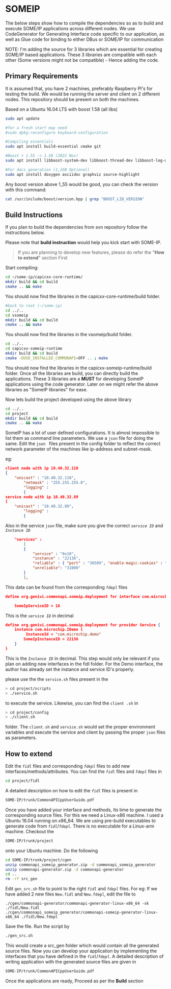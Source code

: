 # SOMEIP
The below steps show how to compile the dependencies so as to build and execute SOME/IP applications across different nodes.
We use CodeGenerator for Generating Interface code specific to our application, as well as Glue code for binding to either DBus or SOME/IP for communication

NOTE: I'm adding the source for 3 libraries which are essential for creating SOME/IP based applications. These 3 libraries are compatible with each other (Some versions might not be compatible) - Hence adding the code.

## Primary Requirements
It is assumed that, you have 2 machines, preferably Raspberry PI's for testing the build. We would be running the server and client on 2 different nodes. This repository should be present on both the machines. 

Based on a Ubuntu 16.04 LTS with boost 1.58 (all libs)
```bash
sudo apt update

#for a fresh start may need
#sudo dpkg-reconfigure keyboard-configuration

#Compiling essentials
sudo apt install build-essential cmake git

#Boost > 1.55 -> 1.58 (2022 Nov)
sudo apt install libboost-system-dev libboost-thread-dev libboost-log-dev

#For docs generation (1,2GB Optional)
sudo apt install doxygen asciidoc graphviz source-highlight
```

Any boost version above 1_55 would be good, you can check the version with this command:
```bash
cat /usr/include/boost/version.hpp | grep "BOOST_LIB_VERSION"
```
## Build Instructions
If you plan to build the dependencies from svn repository follow the instructions below. 

Please note that **build instruction** would help you kick start with SOME-IP. 

> If you are planning to develop new features, please do refer the
> "**How to extend**" section First

Start compiling:
```bash
cd ~/some-ip/capicxx-core-runtime/
mkdir build && cd build
cmake .. && make
```
You should now find the libraries in the capicxx-core-runtime/build folder.
```bash
#back to root (~/some-ip/
cd ../..
cd vsomeip
mkdir build && cd build
cmake .. && make
```
You should now find the libraries in the vsomeip/build folder.

```bash
cd ../..
cd capicxx-someip-runtime
mkdir build && cd build
cmake -DUSE_INSTALLED_COMMONAPI=OFF .. ; make
```
You should now find the libraries in the capicxx-someip-runtime/build folder.
Once all the libraries are build, you can directly build the applications. These 3 libraries are a **MUST** for developing SomeIP applications using the code generator. Later on we might refer the above libraries as "SomeIP libraries" for ease.

Now lets build the project developed using the above library
```bash
cd ../..
cd project
mkdir build && cd build
cmake .. && make
```
SomeIP has a lot of user defined configurations. It is almost impossible to list them as command line parameters. We use a `json` file for doing the same.
Edit the `json ` files present in the config folder to reflect the correct network parameter of the machines like ip-address and subnet-mask.

eg: 
```json
client node with ip 10.40.32.110
{
	"unicast" : "10.40.32.110",
		"netmask" : "255.255.255.0",
		"logging" :
		{
service node with ip 10.40.32.89
{
	"unicast" : "10.40.32.89",
		"logging" :
		{
```
Also in the service `json` file, make sure you give the correct  *`service ID`* and *`Instance ID`* 
```json
	"services" :
		[
		{
			"service" : "0x10",
			"instance" : "22136",
			"reliable" : { "port" : "30509", "enable-magic-cookies" : "false" },
			"unreliable": "31000"
		}
		],
```
This data can be found from the corresponding *`fdepl`* files
```json
define org.genivi.commonapi.someip.deployment for interface com.microchip.IDemo {

	SomeIpServiceID = 16
```
This is the *`service ID`* in decimal 
```json
define org.genivi.commonapi.someip.deployment for provider Service {
	instance com.microchip.IDemo {
		 InstanceId = "com.microchip.demo"
		SomeIpInstanceID = 22136
	}
}
```
This is the *`Instance ID`* in decimal. This step would only be relevant if you plan on adding new interfaces in the fidl folder. For the Demo interface, the author has already set the instance and service ID's properly.

please use the the `service.sh` files present in the 
```bash
> cd project/scripts
> ./service.sh
```
to execute the service. Likewise, you can find the `client .sh` in  

```bash
> cd project/config
> ./client.sh
```
folder. The `client.sh` and `service.sh` would set the proper environment variables and execute the service and client by passing the proper `json` files as parameters. 

## How to extend

Edit the *`fidl`* files and corresponding *`fdepl`* files to add new interfaces/methods/attributes. You can find the *`fidl`* files and *`fdepl`* files in 

```bash
cd project/fidl
```
A detailed description on how to edit the *`fidl`* files is present in 

```bash
SOME-IP/trunk/CommonAPICppUserGuide.pdf
```
Once you have added your interface and methods, Its time to generate the corresponding source files. For this we need a Linux-x86 machine. I used a Ubuntu 16.04 running on x86_64. We are using pre-build executables to generate code from *`fidl`*/*`fdepl`*. There is no executable for a Linux-arm machine. Checkout the 

```bash
SOME-IP/trunk/project
```
onto your Ubuntu machine. Do the following  

```bash
cd SOME-IP/trunk/project/cgen
unzip commonapi_someip_generator.zip -d commonapi_someip_generator
unzip commonapi-generator.zip -d commonapi-generator
cd ..
rm -rf src_gen
```
Edit `gen_src.sh` file to point to the right *`fidl`* and *`fdepl`* files. For eg: If we have added 2 new files `New.fidl` and `New.fdepl`, edit the file to

```vim
./cgen/commonapi-generator/commonapi-generator-linux-x86_64 -sk ./fidl/New.fidl
./cgen/commonapi_someip_generator/commonapi-someip-generator-linux-x86_64 ./fidl/New.fdepl

```
Save the file. Run the script by

```bash
./gen_src.sh
```
This would create a src_gen folder which would contain all the generated source files. Now you can develop your application by implementing the interfaces that you have defined in the *`fidl`*/*`fdepl`*. A detailed description of writing application with the generated source files are given in 

```bash
SOME-IP/trunk/CommonAPICppUserGuide.pdf
```
Once the applications are ready,  Proceed as per the **Build** section
